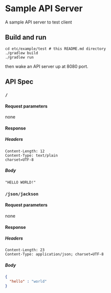 # Sample API Server
A sample API server to test client

## Build and run
```shell script
cd etc/example/test # this README.md directory
./gradlew build
./gradlew run
```

then wake an API server up at 8080 port.

## API Spec
### `/`
#### Request parameters
none

#### Response
##### Headers
```
Content-Length: 12
Content-Type: text/plain
charset=UTF-8
```

##### Body
```
"HELLO WORLD!"
```

### `/json/jackson`
#### Request parameters
none

#### Response
##### Headers
```
Content-Length: 23
Content-Type: application/json; charset=UTF-8
```

##### Body
```json
{
  "hello" : "world"
}
```